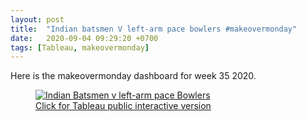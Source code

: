 ```yaml
---
layout: post
title:  "Indian batsmen V left-arm pace bowlers #makeovermonday"
date:   2020-09-04 09:29:20 +0700
tags: [Tableau, makeovermonday]
---
```


Here is the makeovermonday dashboard for week 35 2020.

<figure>
<a href='https://public.tableau.com/app/profile/gwari/viz/IndianBatsmenBattingAveragesVsDismissals2015/Dashboard' target="_blank">
    <img src="../assets/img/post_img/indian-batsman-v-bowlers/makeovermondayw35.gif" alt="Indian Batsmen v left-arm pace Bowlers">
    <figcaption>Click for Tableau public interactive version</figcaption>
</a>
</figure>
